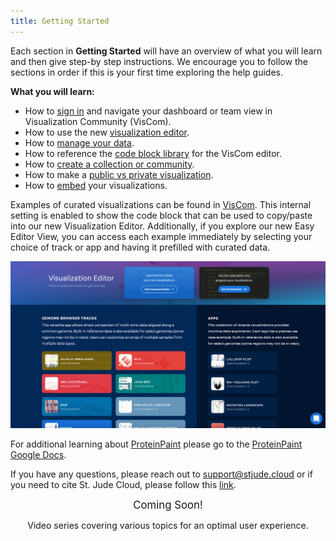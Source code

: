 ```yaml
---
title: Getting Started
---
```


Each section in **Getting Started** will have an overview of what you will learn and then give step-by step instructions. We encourage you to follow the sections in order if this is your first time exploring the help guides. 

**What you will learn:**
* How to [sign in](https://university.stjude.cloud/docs/visualization-community/sign-in/) and navigate your dashboard or team view in Visualization Community (VisCom).
* How to use the new [visualization editor](https://university.stjude.cloud/docs/visualization-community/editors/).
* How to [manage your data](https://university.stjude.cloud/docs/visualization-community/data-manage/).
* How to reference the [code block library](https://university.stjude.cloud/docs/visualization-community/basics/) for the VisCom editor.
* How to [create a collection or community](https://university.stjude.cloud/docs/visualization-community/col_com/).
* How to make a [public vs private visualization](https://university.stjude.cloud/docs/visualization-community/public_private/).
* How to [embed](https://university.stjude.cloud/docs/visualization-community/embed/) your visualizations.

Examples of curated visualizations can be found in [VisCom](https://viz.stjude.cloud/st-jude-cloud-demo/collection/proteinpaint-and-genomepaint-examples~7). This internal setting is enabled to show the code block that can be used to copy/paste into our new Visualization Editor. Additionally, if you explore our new Easy Editor View, you can access each example immediately by selecting your choice of track or app and having it prefilled with curated data. 

![](./Landingpage.png)

For additional learning about [ProteinPaint](https://proteinpaint.stjude.org/) please go to the [ProteinPaint Google Docs](https://docs.google.com/document/d/1JWKq3ScW62GISFGuJvAajXchcRenZ3HAvpaxILeGaw0/).

If you have any questions, please reach out to [support@stjude.cloud](support@stjude.cloud) or if you need to cite St. Jude Cloud, please follow this [link](https://university.stjude.cloud/docs/citing-stjude-cloud). 



<p align="center">
    <a style="font-size: larger" >Coming Soon!</a> 
<p align="center">
</a> Video series covering various topics for an optimal user experience.</p>


